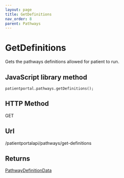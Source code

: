 ```yaml
---
layout: page
title: GetDefinitions
nav_order: 8
parent: Pathways
---
```


# GetDefinitions

Gets the pathways definitions allowed for patient to run.

## JavaScript library method

```
patientportal.pathways.getDefinitions();
```

## HTTP Method

GET

## ****Url****

/patientportalapi/pathways/get-definitions

## Returns

[PathwayDefinitionData](#_PathwayDefinitionData)
